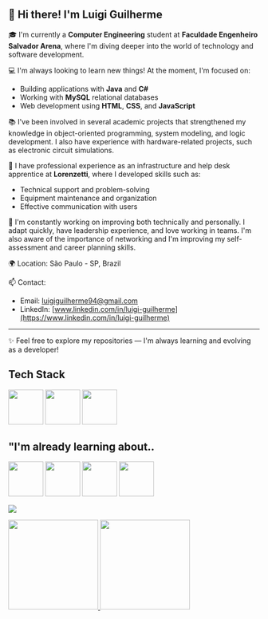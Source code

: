 ## 👋 Hi there! I'm Luigi Guilherme

🎓 I'm currently a **Computer Engineering** student at **Faculdade Engenheiro Salvador Arena**, where I'm diving deeper into the world of technology and software development.

💻 I'm always looking to learn new things! At the moment, I'm focused on:
- Building applications with **Java** and **C#**
- Working with **MySQL** relational databases
- Web development using **HTML**, **CSS**, and **JavaScript**

📚 I've been involved in several academic projects that strengthened my knowledge in object-oriented programming, system modeling, and logic development. I also have experience with hardware-related projects, such as electronic circuit simulations.

💼 I have professional experience as an infrastructure and help desk apprentice at **Lorenzetti**, where I developed skills such as:
- Technical support and problem-solving
- Equipment maintenance and organization
- Effective communication with users

🧠 I'm constantly working on improving both technically and personally. I adapt quickly, have leadership experience, and love working in teams. I'm also aware of the importance of networking and I'm improving my self-assessment and career planning skills.

🌍 Location: São Paulo - SP, Brazil

📫 Contact:
- Email: luigiguilherme94@gmail.com  
- LinkedIn: [www.linkedin.com/in/luigi-guilherme](https://www.linkedin.com/in/luigi-guilherme)

---

✨ Feel free to explore my repositories — I'm always learning and evolving as a developer!

## Tech Stack
<img src="https://cdn.jsdelivr.net/gh/devicons/devicon@latest/icons/csharp/csharp-original.svg" width="70" height="70"/> <img src="https://cdn.jsdelivr.net/gh/devicons/devicon@latest/icons/java/java-original.svg" width="70" height="70" /> <img src="https://cdn.jsdelivr.net/gh/devicons/devicon@latest/icons/mysql/mysql-plain-wordmark.svg" width="70" height="70" />

          

## "I'm already learning about..

<img src="https://cdn.jsdelivr.net/gh/devicons/devicon@latest/icons/dotnetcore/dotnetcore-original.svg" width="70" height="70" />  <img src="https://cdn.jsdelivr.net/gh/devicons/devicon@latest/icons/html5/html5-original.svg" width="70" height="70" /> <img src="https://cdn.jsdelivr.net/gh/devicons/devicon@latest/icons/css3/css3-original.svg" width="70" height="70" />   <img src="https://cdn.jsdelivr.net/gh/devicons/devicon@latest/icons/javascript/javascript-original.svg" width="70" height="70" />

          
          
          



<a href="https://www.linkedin.com/in/luigi-guilherme" target="_blank"><img loading="lazy" src="https://img.shields.io/badge/-LinkedIn-%230077B5?style=for-the-badge&logo=linkedin&logoColor=white" target="_blank"></a>



<div>
<a href="https://github.com/seu-usuário-aqui">
<img loading="lazy" height="180em" src="https://github-readme-stats.vercel.app/api/top-langs/?username=luigi-guilherme&layout=compact&langs_count=7&theme=dracula"/>
<img loading="lazy" height="180em" src="https://github-readme-stats.vercel.app/api?username=luigi-guilherme&show_icons=true&theme=dracula&include_all_commits=true&count_private=true"/>
</div>
